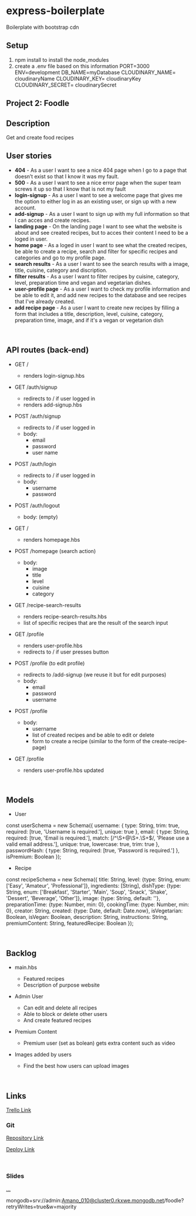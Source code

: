 # express-boilerplate
Boilerplate with bootstrap cdn 
## Setup
 1) npm install to install the node_modules 
 2) create a .env file based on this information 
  PORT=3000
  ENV=development
  DB_NAME=myDatabase
  CLOUDINARY_NAME= cloudinaryName
  CLOUDINARY_KEY= cloudinaryKey
  CLOUDINARY_SECRET= cloudinarySecret

## Project 2: Foodle

## Description
Get and create food recipes
<br>

## User stories
- **404** - As a user I want to see a nice 404 page when I go to a page that doesn’t exist so that I know it was my fault.
- **500** - As a user I want to see a nice error page when the super team screws it up so that I know that is not my fault
- **login-signup** - As a user I want to see a welcome page that gives me the option to either log in as an existing user, or sign up with a new account. 
- **add-signup** - As a user I want to sign up with my full information so that I can acces and create recipes.
- **landing page** - On the landing page I want to see what the website is about and see created recipes, but to acces their content I need to be a loged in user.
- **home page** - As a loged in user I want to see what the created recipes, be able to create a recipe, search and filter for specific recipes and categories and go to my profile page.
- **search results** - As a user I want to see the search results with a image, title, cuisine, category and discription.
- **filter results** - As a user I want to filter recipes by cuisine, category, level, preparation time and vegan and vegetarian dishes.
- **user-profile page** - As a user I want to check my profile information and be able to edit it, and add new recipes to the database and see recipes that I've already created.
- **add recipe page** - As a user I want to create new recipes by filling a form that includes a title, description, level, cuisine, category, preparation time, image, and if it's a vegan or vegetarion dish
<br>

## API routes (back-end)

- GET / 
  - renders login-signup.hbs
- GET /auth/signup
  - redirects to / if user logged in
  - renders add-signup.hbs
- POST /auth/signup
  - redirects to / if user logged in
  - body:
    - email
    - password
    - user name
- POST /auth/login
  - redirects to / if user logged in
  - body:
    - username
    - password
- POST /auth/logout
  - body: (empty)

- GET /
  - renders homepage.hbs
- POST /homepage (search action)
  - body: 
    - image
    - title
    - level
    - cuisine
    - category
- GET /recipe-search-results
  - renders recipe-search-results.hbs
  - list of specific recipes that are the result of the search input

  
- GET /profile
  - renders user-profile.hbs
  - redirects to / if user presses button
- POST /profile (to edit profile)
  - redirects to /add-signup (we reuse it but for edit purposes)
  - body:
    - email
    - password
    - username
- POST /profile
  - body:
    - username
    - list of created recipes and be able to edit or delete
    - form to create a recipe (similar to the form of the create-recipe-page)
- GET /profile
  - renders user-profile.hbs updated

<br>

## Models
 
 - User 

 const userSchema = new Schema({
  username: {
    type: String,
    trim: true,
    required: [true, 'Username is required.'],
    unique: true
  },
  email: {
    type: String,
    required: [true, 'Email is required.'],
    match: [/^\S+@\S+\.\S+$/, 'Please use a valid email address.'],
    unique: true,
    lowercase: true,
    trim: true
  },
  passwordHash: {
    type: String,
    required: [true, 'Password is required.']
  },
  isPremium: Boolean
});

- Recipe 

const recipeSchema = new Schema({
  title: String,
    level: {type: String, enum: ['Easy', 'Amateur', 'Professional']},
    ingredients: [String],
    dishType: {type: String, enum: ['Breakfast', 'Starter', 'Main', 'Soup', 'Snack', 'Shake', 'Dessert', 'Beverage', 'Other']},
    image: {type: String, default: ''},
    preparationTime: {type: Number, min: 0},
    cookingTime: {type: Number, min: 0},
    creator: String,
    created: {type: Date, default: Date.now},
    isVegetarian: Boolean,
    isVegan: Boolean,
    description: String,
    instructions: String,
    premiumContent: String,
    featuredRecipe: Boolean
});

<br>
    
## Backlog

 - main.hbs
    - Featured recipes
    - Description of purpose website
    
 - Admin User
    - Can edit and delete all recipes
    - Able to block or delete other users
    - And create featured recipes
    
 - Premium Content
    - Premium user (set as bolean) gets extra content such as video 
    
 - Images added by users
    - Find the best how users can upload images
    
<br>

## Links
[Trello Link](https://trello.com/b/y9y21NaE/2nd-project-no-name)


### Git
[Repository Link](https://github.com/AmanoLX/ProjectTwo)

[Deploy Link](...)

<br>

### Slides
[...]()


mongodb+srv://admin:Amano_010@cluster0.rkxwe.mongodb.net/foodle?retryWrites=true&w=majority